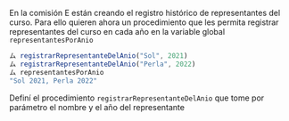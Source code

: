 En la comisión E están creando el registro histórico de representantes del curso. Para ello quieren ahora un procedimiento que les permita registrar representantes del curso en cada año en la variable global `representantesPorAnio`

```javascript
ム registrarRepresentanteDelAnio("Sol", 2021)
ム registrarRepresentanteDelAnio("Perla", 2022)
ム representantesPorAnio
"Sol 2021, Perla 2022"
```

Definí el procedimiento `registrarRepresentanteDelAnio` que tome por parámetro el nombre y el año del representante 
